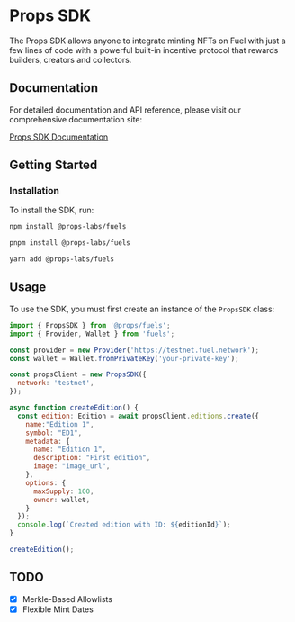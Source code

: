 # Props SDK

The Props SDK allows anyone to integrate minting NFTs on Fuel with just a few lines of code with a powerful built-in incentive protocol that rewards builders, creators and collectors.

## Documentation

For detailed documentation and API reference, please visit our comprehensive documentation site:

[Props SDK Documentation](https://props-fuels.vercel.app)


## Getting Started

### Installation

To install the SDK, run:

```bash
npm install @props-labs/fuels
```

```bash
pnpm install @props-labs/fuels
```

```bash
yarn add @props-labs/fuels
```

## Usage

To use the SDK, you must first create an instance of the `PropsSDK` class:

```javascript
import { PropsSDK } from '@props/fuels';
import { Provider, Wallet } from 'fuels';

const provider = new Provider('https://testnet.fuel.network');
const wallet = Wallet.fromPrivateKey('your-private-key');

const propsClient = new PropsSDK({
  network: 'testnet',
});

async function createEdition() {
  const edition: Edition = await propsClient.editions.create({
    name:"Edition 1",
    symbol: "ED1",
    metadata: {
      name: "Edition 1",
      description: "First edition",
      image: "image_url",
    },
    options: {
      maxSupply: 100,
      owner: wallet,
    }
  });
  console.log(`Created edition with ID: ${editionId}`);
}

createEdition();
```


## TODO

- [x] Merkle-Based Allowlists
- [x] Flexible Mint Dates
